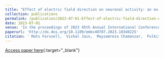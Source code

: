 ```yaml
---
title: "Effect of electric field direction on neuronal activity: an ex-vivo study"
collection: publications
permalink: /publication/2023-07-01-Effect-of-electric-field-direction-on-neuronal-activity-an-ex-vivo-study
date: 2023-07-01
venue: 'In the proceedings of 2023 45th Annual International Conference of the IEEE Engineering in Medicine &amp; Biology Society (EMBC)'
paperurl: 'http://dx.doi.org/10.1109/embc40787.2023.10340225'
citation: ' Mats Forssell,  Vishal Jain,  Maysamreza Chamanzar,  Pulkit Grover, &quot;Effect of electric field direction on neuronal activity: an ex-vivo study.&quot; In the proceedings of 2023 45th Annual International Conference of the IEEE Engineering in Medicine &amp;amp; Biology Society (EMBC), 2023.'
---
```

[Access paper here](http://dx.doi.org/10.1109/embc40787.2023.10340225){:target="_blank"}
